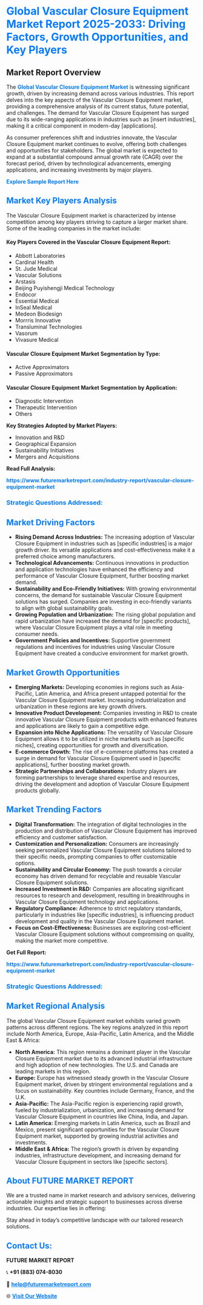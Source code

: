 <h1 style="color: #007BFF;">Global Vascular Closure Equipment Market Report 2025-2033: Driving Factors, Growth Opportunities, and Key Players</h1>

<section id="overview">
<h2>Market Report Overview</h2>
<p>The <a href="https://www.futuremarketreport.com/industry-report/vascular-closure-equipment-market" style="color: #007BFF; text-decoration: none;"><strong>Global Vascular Closure Equipment Market</strong></a> is witnessing significant growth, driven by increasing demand across various industries. This report delves into the key aspects of the Vascular Closure Equipment market, providing a comprehensive analysis of its current status, future potential, and challenges. The demand for Vascular Closure Equipment has surged due to its wide-ranging applications in industries such as [insert industries], making it a critical component in modern-day [applications].</p>
<p>As consumer preferences shift and industries innovate, the Vascular Closure Equipment market continues to evolve, offering both challenges and opportunities for stakeholders. The global market is expected to expand at a substantial compound annual growth rate (CAGR) over the forecast period, driven by technological advancements, emerging applications, and increasing investments by major players.</p>
</section>

<section id="overview">
<p><a href="https://www.futuremarketreport.com/request-sample/reportId=84755" style="color: #007BFF; text-decoration: none;"><strong>Explore Sample Report Here</strong></a></p>
</section>

<section id="key-players">
<h2 style="color: #007BFF;">Market Key Players Analysis</h2>
<p>The Vascular Closure Equipment market is characterized by intense competition among key players striving to capture a larger market share. Some of the leading companies in the market include:</p>
<h4>Key Players Covered in the Vascular Closure Equipment Report:</h4>
<ul><li>Abbott Laboratories</li><li>Cardinal Health</li><li>St. Jude Medical</li><li>Vascular Solutions</li><li>Arstasis</li><li>Beijing Puyishengji Medical Technology</li><li>Endocor</li><li>Essential Medical</li><li>InSeal Medical</li><li>Medeon Biodesign</li><li>Morrris Innovative</li><li>Transluminal Technologies</li><li>Vasorum</li><li>Vivasure Medical</li></ul>
<h4>Vascular Closure Equipment Market Segmentation by Type:</h4>
<ul><li>Active Approximators</li><li>Passive Approximators</li></ul>

<h4>Vascular Closure Equipment Market Segmentation by Application:</h4>
<ul><li>Diagnostic Intervention</li><li>Therapeutic Intervention</li><li>Others</li></ul>
<p><strong>Key Strategies Adopted by Market Players:</strong></p>
<ul>
<li>Innovation and R&D</li>
<li>Geographical Expansion</li>
<li>Sustainability Initiatives</li>
<li>Mergers and Acquisitions</li>
</ul>
</section>

<section>
<p><strong>Read Full Analysis: </strong></p><a href="https://www.futuremarketreport.com/industry-report/vascular-closure-equipment-market" style="color: #007BFF; text-decoration: none;"><strong>https://www.futuremarketreport.com/industry-report/vascular-closure-equipment-market</strong></a>
<h3 style="color: #007BFF;">Strategic Questions Addressed:</h3>
</section>

<section id="driving-factors">
<h2 style="color: #007BFF;">Market Driving Factors</h2>
<ul>
<li><strong>Rising Demand Across Industries:</strong> The increasing adoption of Vascular Closure Equipment in industries such as [specific industries] is a major growth driver. Its versatile applications and cost-effectiveness make it a preferred choice among manufacturers.</li>
<li><strong>Technological Advancements:</strong> Continuous innovations in production and application technologies have enhanced the efficiency and performance of Vascular Closure Equipment, further boosting market demand.</li>
<li><strong>Sustainability and Eco-Friendly Initiatives:</strong> With growing environmental concerns, the demand for sustainable Vascular Closure Equipment solutions has surged. Companies are investing in eco-friendly variants to align with global sustainability goals.</li>
<li><strong>Growing Population and Urbanization:</strong> The rising global population and rapid urbanization have increased the demand for [specific products], where Vascular Closure Equipment plays a vital role in meeting consumer needs.</li>
<li><strong>Government Policies and Incentives:</strong> Supportive government regulations and incentives for industries using Vascular Closure Equipment have created a conducive environment for market growth.</li>
</ul>
</section>

<section id="growth-opportunities">
<h2 style="color: #007BFF;">Market Growth Opportunities</h2>
<ul>
<li><strong>Emerging Markets:</strong> Developing economies in regions such as Asia-Pacific, Latin America, and Africa present untapped potential for the Vascular Closure Equipment market. Increasing industrialization and urbanization in these regions are key growth drivers.</li>
<li><strong>Innovative Product Development:</strong> Companies investing in R&D to create innovative Vascular Closure Equipment products with enhanced features and applications are likely to gain a competitive edge.</li>
<li><strong>Expansion into Niche Applications:</strong> The versatility of Vascular Closure Equipment allows it to be utilized in niche markets such as [specific niches], creating opportunities for growth and diversification.</li>
<li><strong>E-commerce Growth:</strong> The rise of e-commerce platforms has created a surge in demand for Vascular Closure Equipment used in [specific applications], further boosting market growth.</li>
<li><strong>Strategic Partnerships and Collaborations:</strong> Industry players are forming partnerships to leverage shared expertise and resources, driving the development and adoption of Vascular Closure Equipment products globally.</li>
</ul>
</section>

<section id="trending-factors">
<h2 style="color: #007BFF;">Market Trending Factors</h2>
<ul>
<li><strong>Digital Transformation:</strong> The integration of digital technologies in the production and distribution of Vascular Closure Equipment has improved efficiency and customer satisfaction.</li>
<li><strong>Customization and Personalization:</strong> Consumers are increasingly seeking personalized Vascular Closure Equipment solutions tailored to their specific needs, prompting companies to offer customizable options.</li>
<li><strong>Sustainability and Circular Economy:</strong> The push towards a circular economy has driven demand for recyclable and reusable Vascular Closure Equipment solutions.</li>
<li><strong>Increased Investment in R&D:</strong> Companies are allocating significant resources to research and development, resulting in breakthroughs in Vascular Closure Equipment technology and applications.</li>
<li><strong>Regulatory Compliance:</strong> Adherence to strict regulatory standards, particularly in industries like [specific industries], is influencing product development and quality in the Vascular Closure Equipment market.</li>
<li><strong>Focus on Cost-Effectiveness:</strong> Businesses are exploring cost-efficient Vascular Closure Equipment solutions without compromising on quality, making the market more competitive.</li>
</ul>
</section>

<section>
<p><strong>Get Full Report: </strong></p><a href="https://www.futuremarketreport.com/industry-report/vascular-closure-equipment-market" style="color: #007BFF; text-decoration: none;"><strong>https://www.futuremarketreport.com/industry-report/vascular-closure-equipment-market</strong></a>
<h3 style="color: #007BFF;">Strategic Questions Addressed:</h3>
</section>


<section id="regional-analysis">
<h2 style="color: #007BFF;">Market Regional Analysis</h2>
<p>The global Vascular Closure Equipment market exhibits varied growth patterns across different regions. The key regions analyzed in this report include North America, Europe, Asia-Pacific, Latin America, and the Middle East & Africa:</p>
<ul>
<li><strong>North America:</strong> This region remains a dominant player in the Vascular Closure Equipment market due to its advanced industrial infrastructure and high adoption of new technologies. The U.S. and Canada are leading markets in this region.</li>
<li><strong>Europe:</strong> Europe has witnessed steady growth in the Vascular Closure Equipment market, driven by stringent environmental regulations and a focus on sustainability. Key countries include Germany, France, and the U.K.</li>
<li><strong>Asia-Pacific:</strong> The Asia-Pacific region is experiencing rapid growth, fueled by industrialization, urbanization, and increasing demand for Vascular Closure Equipment in countries like China, India, and Japan.</li>
<li><strong>Latin America:</strong> Emerging markets in Latin America, such as Brazil and Mexico, present significant opportunities for the Vascular Closure Equipment market, supported by growing industrial activities and investments.</li>
<li><strong>Middle East & Africa:</strong> The region’s growth is driven by expanding industries, infrastructure development, and increasing demand for Vascular Closure Equipment in sectors like [specific sectors].</li>
</ul>
</section>

<footer>
<h2 style="color: #007BFF;">About FUTURE MARKET REPORT</h2>
<p>We are a trusted name in market research and advisory services, delivering actionable insights and strategic support to businesses across diverse industries. Our expertise lies in offering:</p>

<p>Stay ahead in today’s competitive landscape with our tailored research solutions.</p>

<h2 style="color: #007BFF;">Contact Us:</h2>
<p><strong>FUTURE MARKET REPORT</strong></p>
<p>📞 <strong>+91 (883) 074-8030</strong></p>
<p>📧 <strong><a href="mailto:help@futuremarketreport.com" style="color: #007BFF;">help@futuremarketreport.com</a></strong></p>
<p>🌐 <strong><a href="https://www.futuremarketreport.com/" style="color: #007BFF;">Visit Our Website</a></strong></p>
</footer>